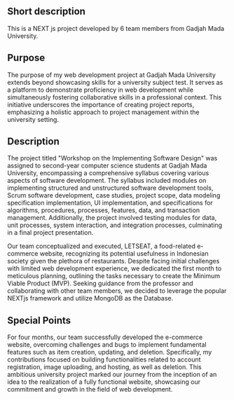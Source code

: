 

## Short description
This is a NEXT js project developed by 6 team members from Gadjah Mada University.

## Purpose
The purpose of my web development project at Gadjah Mada University extends beyond showcasing skills for a university subject test. It serves as a platform to demonstrate proficiency in web development while simultaneously fostering collaborative skills in a professional context. This initiative underscores the importance of creating project reports, emphasizing a holistic approach to project management within the university setting.

## Description
The project titled "Workshop on the Implementing Software Design" was assigned to second-year computer science students at Gadjah Mada University, encompassing a comprehensive syllabus covering various aspects of software development. The syllabus included modules on implementing structured and unstructured software development tools, Scrum software development, case studies, project scope, data modeling specification implementation, UI implementation, and specifications for algorithms, procedures, processes, features, data, and transaction management. Additionally, the project involved testing modules for data, unit processes, system interaction, and integration processes, culminating in a final project presentation.

Our team conceptualized and executed, LETSEAT, a food-related e-commerce website, recognizing its potential usefulness in Indonesian society given the plethora of restaurants. Despite facing initial challenges with limited web development experience, we dedicated the first month to meticulous planning, outlining the tasks necessary to create the Minimum Viable Product (MVP). Seeking guidance from the professor and collaborating with other team members, we decided to leverage the popular NEXTjs framework and utilize MongoDB as the Database.

## Special Points
For four months, our team successfully developed the e-commerce website, overcoming challenges and bugs to implement fundamental features such as item creation, updating, and deletion. Specifically, my contributions focused on building functionalities related to account registration, image uploading, and hosting, as well as deletion. This ambitious university project marked our journey from the inception of an idea to the realization of a fully functional website, showcasing our commitment and growth in the field of web development.

